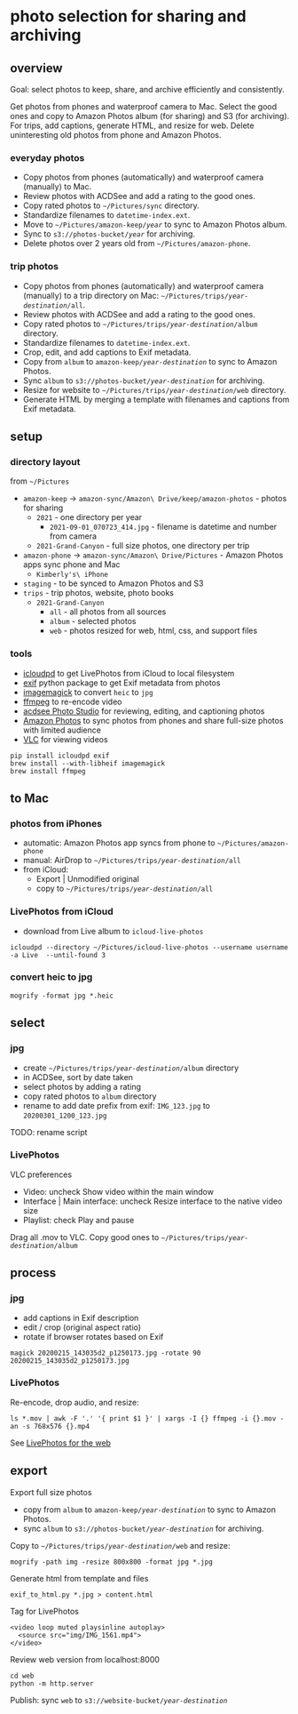 # photo selection for sharing and archiving

## overview

Goal: select photos to keep, share, and archive efficiently and consistently.

Get photos from phones and waterproof camera to Mac.
Select the good ones and copy to Amazon Photos album (for sharing) and S3 (for archiving).
For trips, add captions, generate HTML, and resize for web.
Delete uninteresting old photos from phone and Amazon Photos.

### everyday photos

  - Copy photos from phones (automatically) and waterproof camera (manually) to Mac.
  - Review photos with ACDSee and add a rating to the good ones.
  - Copy rated photos to `~/Pictures/sync` directory.
  - Standardize filenames to `datetime-index.ext`.
  - Move to <code>~/Pictures/amazon-keep/_year_</code> to sync to Amazon Photos album.
  - Sync to <code>s3://photos-bucket/_year_</code> for archiving.
  - Delete photos over 2 years old from `~/Pictures/amazon-phone`.

### trip photos

  - Copy photos from phones (automatically) and waterproof camera (manually) to a trip directory on Mac: <code>~/Pictures/trips/_year-destination_/all</code>.
  - Review photos with ACDSee and add a rating to the good ones.
  - Copy rated photos to <code>~/Pictures/trips/_year-destination_/album</code> directory.
  - Standardize filenames to `datetime-index.ext`.
  - Crop, edit, and add captions to Exif metadata.
  - Copy from `album` to <code>amazon-keep/_year-destination_</code> to sync to Amazon Photos.
  - Sync `album` to <code>s3://photos-bucket/_year-destination_</code> for archiving.
  - Resize for website to <code>~/Pictures/trips/_year-destination_/web</code> directory.
  - Generate HTML by merging a template with filenames and captions from Exif metadata.

## setup

### directory layout

from `~/Pictures`

  - `amazon-keep` -> `amazon-sync/Amazon\ Drive/keep/amazon-photos` - photos for sharing
    - `2021` - one directory per year
      - `2021-09-01_070723_414.jpg` - filename is datetime and number from camera
    - `2021-Grand-Canyon` - full size photos, one directory per trip 
  - `amazon-phone` -> `amazon-sync/Amazon\ Drive/Pictures` - Amazon Photos apps sync phone and Mac
    - `Kimberly's\ iPhone`
  - `staging` - to be synced to Amazon Photos and S3
  - `trips` - trip photos, website, photo books
    - `2021-Grand-Canyon`
      - `all` - all photos from all sources
      - `album` - selected photos
      - `web` - photos resized for web, html, css, and support files

### tools
  - [icloudpd](https://github.com/icloud-photos-downloader/icloud_photos_downloader) to get LivePhotos from iCloud to local filesystem
  - [exif](https://pypi.org/project/exif/) python package to get Exif metadata from photos
  - [imagemagick](https://imagemagick.org/index.php) to convert `heic` to `jpg`
  - [ffmpeg](https://www.ffmpeg.org/) to re-encode video
  - [acdsee Photo Studio](https://www.acdsee.com/en/products/photo-studio-mac/) for reviewing, editing, and captioning photos
  - [Amazon Photos](https://apps.apple.com/us/app/amazon-photos/id621574163) to sync photos from phones and share full-size photos with limited audience
  - [VLC](https://www.videolan.org/) for viewing videos

```
pip install icloudpd exif
brew install --with-libheif imagemagick
brew install ffmpeg
```

## to Mac

### photos from iPhones
  - automatic: Amazon Photos app syncs from phone to `~/Pictures/amazon-phone`
  - manual: AirDrop to <code>~/Pictures/trips/_year-destination_/all</code>
  - from iCloud:
    - Export | Unmodified original
    - copy to <code>~/Pictures/trips/_year-destination_/all</code>

### LivePhotos from iCloud
  - download from Live album to `icloud-live-photos`

```
icloudpd --directory ~/Pictures/icloud-live-photos --username username -a Live  --until-found 3
```

### convert heic to jpg
```
mogrify -format jpg *.heic
```

## select

### jpg

  - create <code>~/Pictures/trips/_year-destination_/album</code> directory
  - in ACDSee, sort by date taken
  - select photos by adding a rating
  - copy rated photos to `album` directory
  - rename to add date prefix from exif: `IMG_123.jpg` to `20200301_1200_123.jpg`

TODO: rename script

### LivePhotos

VLC preferences
  - Video: uncheck Show video within the main window
  - Interface | Main interface: uncheck Resize interface to the native video size
  - Playlist: check Play and pause

Drag all .mov to VLC.  Copy good ones to <code>~/Pictures/trips/_year-destination_/album</code>

## process

### jpg

  - add captions in Exif description
  - edit / crop (original aspect ratio)
  - rotate if browser rotates based on Exif

```
magick 20200215_143035d2_p1250173.jpg -rotate 90 20200215_143035d2_p1250173.jpg
```

### LivePhotos

Re-encode, drop audio, and resize:

```
ls *.mov | awk -F '.' '{ print $1 }' | xargs -I {} ffmpeg -i {}.mov -an -s 768x576 {}.mp4
```

See [LivePhotos for the web](https://medium.com/@kielnicholls/embedding-livephotos-on-a-web-page-5dfa9b8b83e3)

## export

Export full size photos
  - copy from `album` to <code>amazon-keep/_year-destination_</code> to sync to Amazon Photos.
  - sync `album` to <code>s3://photos-bucket/_year-destination_</code> for archiving.

Copy to <code>~/Pictures/trips/_year-destination_/web</code> and resize:

```
mogrify -path img -resize 800x800 -format jpg *.jpg
```

Generate html from template and files

```
exif_to_html.py *.jpg > content.html
```

Tag for LivePhotos

```
<video loop muted playsinline autoplay>
  <source src="img/IMG_1561.mp4">
</video>
```

Review web version from localhost:8000

```
cd web
python -m http.server
```

Publish: sync `web` to <code>s3://website-bucket/_year-destination_</code>
